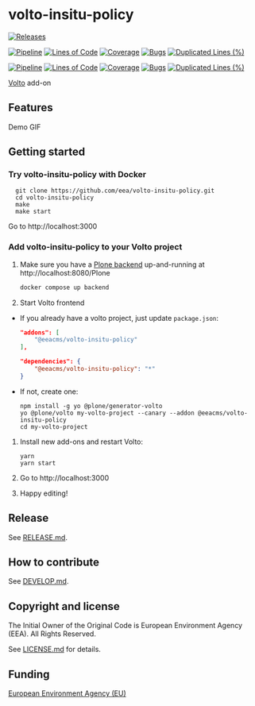 # volto-insitu-policy

[![Releases](https://img.shields.io/github/v/release/eea/volto-insitu-policy)](https://github.com/eea/volto-insitu-policy/releases)

[![Pipeline](https://ci.eionet.europa.eu/buildStatus/icon?job=volto-addons%2Fvolto-insitu-policy%2Fmaster&subject=master)](https://ci.eionet.europa.eu/view/Github/job/volto-addons/job/volto-insitu-policy/job/master/display/redirect)
[![Lines of Code](https://sonarqube.eea.europa.eu/api/project_badges/measure?project=volto-insitu-policy-master&metric=ncloc)](https://sonarqube.eea.europa.eu/dashboard?id=volto-insitu-policy-master)
[![Coverage](https://sonarqube.eea.europa.eu/api/project_badges/measure?project=volto-insitu-policy-master&metric=coverage)](https://sonarqube.eea.europa.eu/dashboard?id=volto-insitu-policy-master)
[![Bugs](https://sonarqube.eea.europa.eu/api/project_badges/measure?project=volto-insitu-policy-master&metric=bugs)](https://sonarqube.eea.europa.eu/dashboard?id=volto-insitu-policy-master)
[![Duplicated Lines (%)](https://sonarqube.eea.europa.eu/api/project_badges/measure?project=volto-insitu-policy-master&metric=duplicated_lines_density)](https://sonarqube.eea.europa.eu/dashboard?id=volto-insitu-policy-master)

[![Pipeline](https://ci.eionet.europa.eu/buildStatus/icon?job=volto-addons%2Fvolto-insitu-policy%2Fdevelop&subject=develop)](https://ci.eionet.europa.eu/view/Github/job/volto-addons/job/volto-insitu-policy/job/develop/display/redirect)
[![Lines of Code](https://sonarqube.eea.europa.eu/api/project_badges/measure?project=volto-insitu-policy-develop&metric=ncloc)](https://sonarqube.eea.europa.eu/dashboard?id=volto-insitu-policy-develop)
[![Coverage](https://sonarqube.eea.europa.eu/api/project_badges/measure?project=volto-insitu-policy-develop&metric=coverage)](https://sonarqube.eea.europa.eu/dashboard?id=volto-insitu-policy-develop)
[![Bugs](https://sonarqube.eea.europa.eu/api/project_badges/measure?project=volto-insitu-policy-develop&metric=bugs)](https://sonarqube.eea.europa.eu/dashboard?id=volto-insitu-policy-develop)
[![Duplicated Lines (%)](https://sonarqube.eea.europa.eu/api/project_badges/measure?project=volto-insitu-policy-develop&metric=duplicated_lines_density)](https://sonarqube.eea.europa.eu/dashboard?id=volto-insitu-policy-develop)


[Volto](https://github.com/plone/volto) add-on

## Features

Demo GIF

## Getting started

### Try volto-insitu-policy with Docker

      git clone https://github.com/eea/volto-insitu-policy.git
      cd volto-insitu-policy
      make
      make start

Go to http://localhost:3000

### Add volto-insitu-policy to your Volto project

1. Make sure you have a [Plone backend](https://plone.org/download) up-and-running at http://localhost:8080/Plone

   ```Bash
   docker compose up backend
   ```

1. Start Volto frontend

* If you already have a volto project, just update `package.json`:

   ```JSON
   "addons": [
       "@eeacms/volto-insitu-policy"
   ],

   "dependencies": {
       "@eeacms/volto-insitu-policy": "*"
   }
   ```

* If not, create one:

   ```
   npm install -g yo @plone/generator-volto
   yo @plone/volto my-volto-project --canary --addon @eeacms/volto-insitu-policy
   cd my-volto-project
   ```

1. Install new add-ons and restart Volto:

   ```
   yarn
   yarn start
   ```

1. Go to http://localhost:3000

1. Happy editing!

## Release

See [RELEASE.md](https://github.com/eea/volto-insitu-policy/blob/master/RELEASE.md).

## How to contribute

See [DEVELOP.md](https://github.com/eea/volto-insitu-policy/blob/master/DEVELOP.md).

## Copyright and license

The Initial Owner of the Original Code is European Environment Agency (EEA).
All Rights Reserved.

See [LICENSE.md](https://github.com/eea/volto-insitu-policy/blob/master/LICENSE.md) for details.

## Funding

[European Environment Agency (EU)](http://eea.europa.eu)
